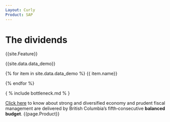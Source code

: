 ```yaml
---
Layout: Curly
Product: SAP
---
```


# The dividends

{{site.Feature}}

{{site.data.data_demo}}

{% for item in site.data.data_demo %}
{{ item.name}}

{% endfor %}

{ % include bottleneck.md % }

[Click here](https://app.slack.com/client/T0167KWU8F2/C015HR4DY82) to know about strong and diversified economy and prudent fiscal management are delivered by British Columbia’s fifth‐consecutive **balanced budget**. {{page.Product}}

